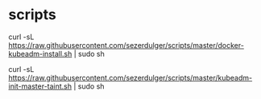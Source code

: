 # scripts

curl -sL https://raw.githubusercontent.com/sezerdulger/scripts/master/docker-kubeadm-install.sh | sudo sh

curl -sL https://raw.githubusercontent.com/sezerdulger/scripts/master/kubeadm-init-master-taint.sh | sudo sh
